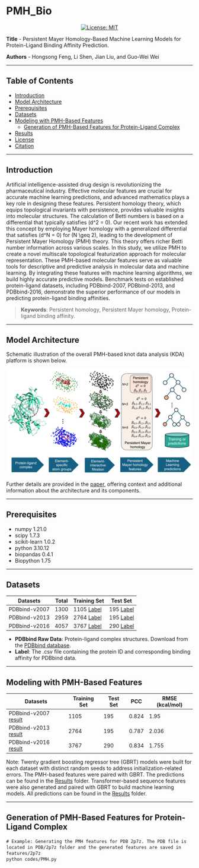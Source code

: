 # PMH_Bio

<div align='center'>
 
<!-- [![preprint](https://img.shields.io/static/v1?label=arXiv&message=2310.12508&color=B31B1B)](https://www.google.com/) -->
[![License: MIT](https://img.shields.io/badge/License-MIT-yellow.svg)](https://opensource.org/licenses/MIT)

</div>

**Title** - Persistent Mayer Homology-Based Machine Learning Models for Protein-Ligand Binding Affinity Prediction.

**Authors** - Hongsong Feng, Li Shen, Jian Liu, and Guo-Wei Wei

---

## Table of Contents

- [Introduction](#introduction)
- [Model Architecture](#model-architecture)
- [Prerequisites](#prerequisites)
- [Datasets](#datasets)
- [Modeling with PMH-Based Features](#modeling-with-pmh-based-features)
    - [Generation of PMH-Based Features for Protein-Ligand Complex](#generation-of-pmh-based-features-for-protein-ligand-complex)
- [Results](#results)
- [License](#license)
- [Citation](#citation)

---

## Introduction

Artificial intelligence-assisted drug design is revolutionizing the pharmaceutical industry. Effective molecular features are crucial for accurate machine learning predictions, and advanced mathematics plays a key role in designing these features. Persistent homology theory, which equips topological invariants with persistence, provides valuable insights into molecular structures. The calculation of Betti numbers is based on a differential that typically satisfies \(d^2 = 0\). Our recent work has extended this concept by employing Mayer homology with a generalized differential that satisfies \(d^N = 0\) for \(N \geq 2\), leading to the development of Persistent Mayer Homology (PMH) theory. This theory offers richer Betti number information across various scales. In this study, we utilize PMH to create a novel multiscale topological featurization approach for molecular representation. These PMH-based molecular features serve as valuable tools for descriptive and predictive analysis in molecular data and machine learning. By integrating these features with machine learning algorithms, we build highly accurate predictive models. Benchmark tests on established protein-ligand datasets, including PDBbind-2007, PDBbind-2013, and PDBbind-2016, demonstrate the superior performance of our models in predicting protein-ligand binding affinities.

> **Keywords**: Persistent homology, Persistent Mayer homology, Protein-ligand binding affinity.

---

## Model Architecture

Schematic illustration of the overall PMH-based knot data analysis (KDA) platform is shown below.

![Model Architecture](figures/PMH-concept.png)

Further details are provided in the [paper](https://github.com/WeilabMSU/PMH_Bio), offering context and additional information about the architecture and its components.

---

## Prerequisites

- numpy                     1.21.0
- scipy                     1.7.3
- scikit-learn              1.0.2
- python                    3.10.12
- biopandas                 0.4.1
- Biopython                 1.75

---

## Datasets

| Datasets                | Total | Training Set                 | Test Set                                             |
|-------------------------|-------|------------------------------|------------------------------------------------------|
| PDBbind-v2007           | 1300  | 1105 [Label](https://weilab.math.msu.edu/Downloads/mGLI-KDA/PDBbind.zip) | 195 [Label](https://weilab.math.msu.edu/Downloads/mGLI-KDA/PDBbind.zip) |
| PDBbind-v2013           | 2959  | 2764 [Label](https://weilab.math.msu.edu/Downloads/mGLI-KDA/PDBbind.zip) | 195 [Label](https://weilab.math.msu.edu/Downloads/mGLI-KDA/PDBbind.zip) |
| PDBbind-v2016           | 4057  | 3767 [Label](https://weilab.math.msu.edu/Downloads/mGLI-KDA/PDBbind.zip) | 290 [Label](https://weilab.math.msu.edu/Downloads/mGLI-KDA/PDBbind.zip) |

- **PDBbind Raw Data**: Protein-ligand complex structures. Download from the [PDBbind database](http://www.pdbbind.org.cn/).
- **Label**: The .csv file containing the protein ID and corresponding binding affinity for PDBbind data.

---

## Modeling with PMH-Based Features

| Datasets               | Training Set | Test Set | PCC  | RMSE (kcal/mol) |
|------------------------|--------------|----------|------|------------------|
| PDBbind-v2007 [result](./Results) | 1105         | 195      | 0.824 | 1.95 |
| PDBbind-v2013 [result](./Results) | 2764         | 195      | 0.787 | 2.036|
| PDBbind-v2016 [result](./Results) | 3767         | 290      | 0.834 | 1.755|

Note: Twenty gradient boosting regressor tree (GBRT) models were built for each dataset with distinct random seeds to address initialization-related errors. The PMH-based features were paired with GBRT. The predictions can be found in the [Results](./Results) folder. Transformer-based sequence features were also generated and paired with GBRT to build machine learning models. All predictions can be found in the [Results](./Results) folder.

---

## Generation of PMH-Based Features for Protein-Ligand Complex

```shell
# Example: Generating the PMH features for PDB 2p7z. The PDB file is located in PDB/2p7z folder and the generated features are saved in features/2p7z
python codes/PMH.py

